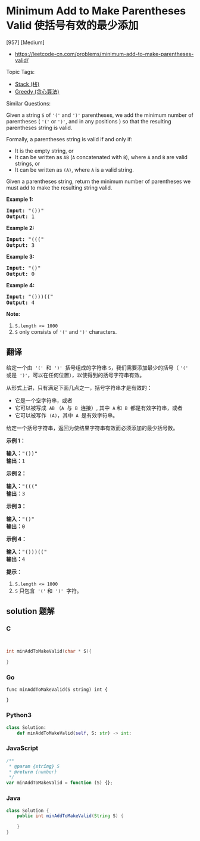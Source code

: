 # Minimum Add to Make Parentheses Valid 使括号有效的最少添加

[957] [Medium]

- https://leetcode-cn.com/problems/minimum-add-to-make-parentheses-valid/

Topic Tags:

- [Stack (栈)](https://leetcode-cn.com/tag/stack/)
- [Greedy (贪心算法)](https://leetcode-cn.com/tag/greedy/)

Similar Questions:

Given a string `S` of `'('` and `')'` parentheses, we add the minimum number of parentheses ( `'('` or `')'`, and in any positions ) so that the resulting parentheses string is valid.

Formally, a parentheses string is valid if and only if:

- It is the empty string, or
- It can be written as `AB` (`A` concatenated with `B`), where `A` and `B` are valid strings, or
- It can be written as `(A)`, where `A` is a valid string.

Given a parentheses string, return the minimum number of parentheses we must add to make the resulting string valid.

**Example 1:**

<pre><strong>Input: </strong><span id="example-input-1-1">"())"</span>
<strong>Output: </strong><span id="example-output-1">1</span>
</pre>

**Example 2:**

<pre><strong>Input: </strong><span id="example-input-2-1">"((("</span>
<strong>Output: </strong><span id="example-output-2">3</span>
</pre>

**Example 3:**

<pre><strong>Input: </strong><span id="example-input-3-1">"()"</span>
<strong>Output: </strong><span id="example-output-3">0</span>
</pre>

**Example 4:**

<pre><strong>Input: </strong><span id="example-input-4-1">"()))(("</span>
<strong>Output: </strong><span id="example-output-4">4</span></pre>

**Note:**

1.  `S.length <= 1000`
2.  `S` only consists of `'('` and `')'` characters.

## 翻译

给定一个由  `'('`  和  `')'`  括号组成的字符串 `S`，我们需要添加最少的括号（ `'('`  或是  `')'`，可以在任何位置），以使得到的括号字符串有效。

从形式上讲，只有满足下面几点之一，括号字符串才是有效的：

- 它是一个空字符串，或者
- 它可以被写成  `AB` （`A`  与  `B`  连接）, 其中  `A` 和  `B`  都是有效字符串，或者
- 它可以被写作  `(A)`，其中  `A`  是有效字符串。

给定一个括号字符串，返回为使结果字符串有效而必须添加的最少括号数。

**示例 1：**

<pre><strong>输入：</strong>"())"
<strong>输出：</strong>1
</pre>

**示例 2：**

<pre><strong>输入：</strong>"((("
<strong>输出：</strong>3
</pre>

**示例 3：**

<pre><strong>输入：</strong>"()"
<strong>输出：</strong>0
</pre>

**示例 4：**

<pre><strong>输入：</strong>"()))(("
<strong>输出：</strong>4</pre>

**提示：**

1.  `S.length <= 1000`
2.  `S` 只包含  `'('` 和  `')'`  字符。

## solution 题解

### C

```c


int minAddToMakeValid(char * S){

}


```

### Go

```golang
func minAddToMakeValid(S string) int {

}
```

### Python3

```python
class Solution:
    def minAddToMakeValid(self, S: str) -> int:

```

### JavaScript

```javascript
/**
 * @param {string} S
 * @return {number}
 */
var minAddToMakeValid = function (S) {};
```

### Java

```java
class Solution {
    public int minAddToMakeValid(String S) {

    }
}
```
